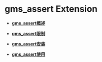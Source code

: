 # gms_assert Extension

-   **[gms_assert概述](gms_assert概述.md)**  

-   **[gms_assert限制](gms_assert限制.md)**  

-   **[gms_assert安装](gms_assert安装.md)**  

-   **[gms_assert使用](gms_assert使用.md)**  